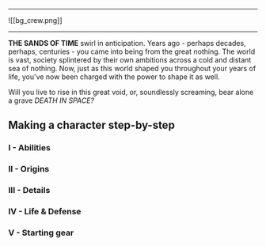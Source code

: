 
--- 

![[bg_crew.png]]

--- 

**THE SANDS OF TIME** swirl in anticipation. Years ago - perhaps decades, perhaps, centuries - you came into being from the great nothing. The world is vast, society splintered by their own ambitions across a cold and distant sea of nothing. Now, just as this world shaped you throughout your years of life, you've now been charged with the power to shape it as well.

Will you live to rise in this great void, or, soundlessly screaming, bear alone a grave                                         *DEATH IN SPACE?*


## Making a character step-by-step
### I - Abilities


### II - Origins

### III - Details

### IV - Life & Defense

### V - Starting gear


